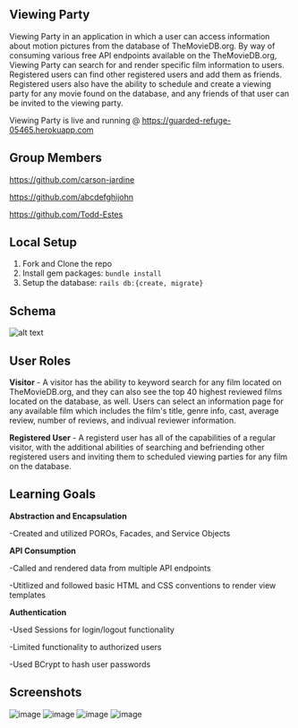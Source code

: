 ## Viewing Party

Viewing Party in an application in which a user can access information about motion pictures from the database of TheMovieDB.org. By way of consuming various free API endpoints available on the TheMovieDB.org, Viewing Party can search for and render specific film information to users. Registered users can find other registered users and add them as friends. Registered users also have the ability to schedule and create a viewing party for any movie found on the database, and any friends of that user can be invited to the viewing party.

Viewing Party is live and running @ https://guarded-refuge-05465.herokuapp.com

## Group Members
https://github.com/carson-jardine

https://github.com/abcdefghijohn

https://github.com/Todd-Estes

## Local Setup

1. Fork and Clone the repo
2. Install gem packages: `bundle install`
3. Setup the database: `rails db:{create, migrate}`

## Schema

![alt text](https://user-images.githubusercontent.com/66448493/101704525-30729400-3a42-11eb-9614-2a2db85f750e.png)

## User Roles

**Visitor** - A visitor has the ability to keyword search for any film located on TheMovieDB.org, and they can also see the top 40 highest reviewed films located on the database, as well. Users can select an information page for any available film which includes the film's title, genre info, cast, average review, number of reviews, and indivual reviewer information.

**Registered User** - A registerd user has all of the capabilities of a regular visitor, with the additional abilities of searching and befriending other registered users and inviting them to scheduled viewing parties for any film on the database.

## Learning Goals

**Abstraction and Encapsulation**

-Created and utilized POROs, Facades, and Service Objects

**API Consumption** 

-Called and rendered data from multiple API endpoints

-Utitlized and followed basic HTML and CSS conventions to render view templates

**Authentication**

-Used Sessions for login/logout functionality

-Limited functionality to authorized users

-Used BCrypt to hash user passwords

## Screenshots

![image](https://user-images.githubusercontent.com/66448493/101707913-72eb9f00-3a49-11eb-9cec-ca1effb2a7d0.png)
![image](https://user-images.githubusercontent.com/66448493/101708358-500dba80-3a4a-11eb-9eac-e47814ef06e0.png)
![image](https://user-images.githubusercontent.com/66448493/101708212-08872e80-3a4a-11eb-81b5-d7babcd4de84.png)
![image](https://user-images.githubusercontent.com/66448493/101708437-77fd1e00-3a4a-11eb-969f-affe6b13ff7f.png)














